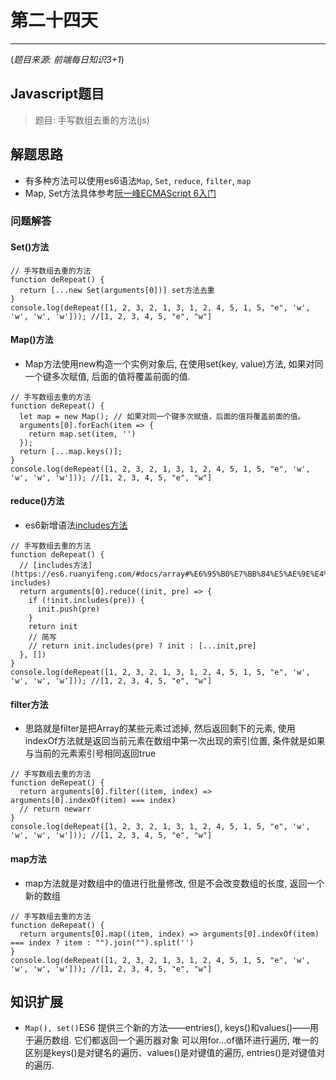 # 第二十四天

***

(*题目来源: 前端每日知识3+1*)

## Javascript题目

> 题目: 手写数组去重的方法(js)

## 解题思路

* 有多种方法可以使用es6语法`Map`, `Set`, `reduce`, `filter`, `map`
* Map, Set方法具体参考[阮一峰ECMAScript 6入门](https://es6.ruanyifeng.com/#docs/set-map)

### 问题解答

#### Set()方法

```JS
// 手写数组去重的方法
function deRepeat() {
  return [...new Set(arguments[0])] set方法去重
}
console.log(deRepeat([1, 2, 3, 2, 1, 3, 1, 2, 4, 5, 1, 5, "e", 'w', 'w', 'w', 'w'])); //[1, 2, 3, 4, 5, "e", "w"]
```

#### Map()方法

* Map方法使用new构造一个实例对象后, 在使用set(key, value)方法, 如果对同一个键多次赋值, 后面的值将覆盖前面的值.

```JS
// 手写数组去重的方法
function deRepeat() {
  let map = new Map(); // 如果对同一个键多次赋值，后面的值将覆盖前面的值。
  arguments[0].forEach(item => {
    return map.set(item, '')
  });
  return [...map.keys()];
}
console.log(deRepeat([1, 2, 3, 2, 1, 3, 1, 2, 4, 5, 1, 5, "e", 'w', 'w', 'w', 'w'])); //[1, 2, 3, 4, 5, "e", "w"]
```

#### reduce()方法

* es6新增语法[includes方法](https://es6.ruanyifeng.com/#docs/array#%E6%95%B0%E7%BB%84%E5%AE%9E%E4%BE%8B%E7%9A%84-includes)

```JS
// 手写数组去重的方法
function deRepeat() {
  // [includes方法](https://es6.ruanyifeng.com/#docs/array#%E6%95%B0%E7%BB%84%E5%AE%9E%E4%BE%8B%E7%9A%84-includes)
  return arguments[0].reduce((init, pre) => {
    if (!init.includes(pre)) {
      init.push(pre)
    }
    return init
    // 简写
    // return init.includes(pre) ? init : [...init,pre]
  }, [])
}
console.log(deRepeat([1, 2, 3, 2, 1, 3, 1, 2, 4, 5, 1, 5, "e", 'w', 'w', 'w', 'w'])); //[1, 2, 3, 4, 5, "e", "w"]
```

#### filter方法

* 思路就是filter是把Array的某些元素过滤掉, 然后返回剩下的元素, 使用indexOf方法就是返回当前元素在数组中第一次出现的索引位置, 条件就是如果与当前的元素索引号相同返回true

```JS
// 手写数组去重的方法
function deRepeat() {
  return arguments[0].filter((item, index) => arguments[0].indexOf(item) === index)
  // return newarr
}
console.log(deRepeat([1, 2, 3, 2, 1, 3, 1, 2, 4, 5, 1, 5, "e", 'w', 'w', 'w', 'w'])); //[1, 2, 3, 4, 5, "e", "w"]
```

#### map方法

* map方法就是对数组中的值进行批量修改, 但是不会改变数组的长度, 返回一个新的数组

```JS
// 手写数组去重的方法
function deRepeat() {
  return arguments[0].map((item, index) => arguments[0].indexOf(item) === index ? item : "").join("").split('')
}
console.log(deRepeat([1, 2, 3, 2, 1, 3, 1, 2, 4, 5, 1, 5, "e", 'w', 'w', 'w', 'w'])); //[1, 2, 3, 4, 5, "e", "w"]
```

## 知识扩展

* `Map(), set()`ES6 提供三个新的方法——entries(), keys()和values()——用于遍历数组. 它们都返回一个遍历器对象 可以用for...of循环进行遍历, 唯一的区别是keys()是对键名的遍历、values()是对键值的遍历, entries()是对键值对的遍历.
